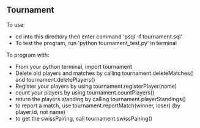## Tournament

To use:

- cd into this directory then enter command 'psql -f tournament.sql'
- To test the program, run 'python tournament_test.py' in terminal

To program with:

- From your python terminal, import tournament
- Delete old players and matches by calling tournament.deleteMatches() and tournament.deletePlayers()
- Register your players by using tournament.registerPlayer(name)
- count your players by using tournament.countPlayers()
- return the players standing by calling tournament.playerStandings()
- to report a match, use tournament.reportMatch(winner, loser) (by player.id, not name)
- to get the swissPairing, call tournament.swissPairing()